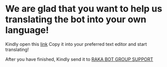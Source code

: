 # We are glad that you want to help us translating the bot into your own language!


Kindly open this [link](https://raw.githubusercontent.com/peaktogoo/Akito_Playground/akito/English.py)
Copy it into your preferred text editor and start translating!

After you have finished, Kindly send it to [RAKA BOT GROUP SUPPORT](https://t.me/joinsiniiajg)
